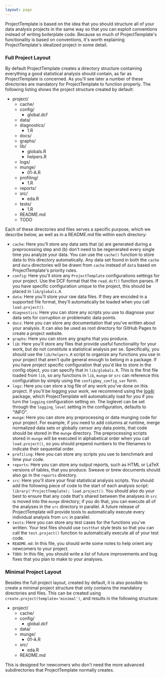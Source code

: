 ```yaml
---
layout: page
---
```

ProjectTemplate is based on the idea that you should structure all of your data analysis projects in the same way so
that you can exploit conventions instead of writing boilerplate code. Because so much of ProjectTemplate's functionality
is based on conventions, it's worth explaining ProjectTemplate's idealized project in some detail.


### Full Project Layout

By default ProjectTemplate creates a directory structure containing everything a good statistical analysis should
contain, as far as ProjectTemplate is concerned. As you'll see later a number of these directories are mandatory for
ProjectTemplate to function properly. The following listing shows the project structure created by default:

* project/
    * cache/
    * config/
        * global.dcf
    * data/
    * diagnostics/
        * 1.R
    * docs/
    * graphs/
    * lib/
        * globals.R
        * helpers.R
    * logs/
    * munge/
        * 01-A.R
    * profiling/
        * 1.R
    * reports/
    * src/
        * eda.R
    * tests/
        * 1.R
    * README.md
    * TODO

Each of these directories and files serves a specific purpose, which we describe below, as well as in a README.md file
within each directory:

* `cache`: Here you'll store any data sets that (a) are generated during a preprocessing step and (b) don't need to be
  regenerated every single time you analyze your data. You can use the `cache()` function to store data to this directory
  automatically. Any data set found in both the `cache` and `data` directories will be drawn from `cache` instead of `data`
  based on ProjectTemplate's priority rules.
* `config`: Here you'll store any `ProjectTemplate` configurations settings for your project. Use the DCF format that the
  `read.dcf()` function parses.  If you have specific configuration unique to the project, this should be placed in
  `lib/globals.R`.
* `data`: Here you'll store your raw data files. If they are encoded in a supported file format, they'll automatically be
  loaded when you call `load.project()`.
* `diagnostics`: Here you can store any scripts you use to diagnose your data sets for corruption or problematic data points.
* `docs`: Here you can store any documentation that you've written about your analysis. It can also be used as root
  directory for GitHub Pages to create a project website.
* `graphs`: Here you can store any graphs that you produce.
* `lib`: Here you'll store any files that provide useful functionality for your work, but do not constitute a statistical
  analysis per se. Specifically, you should use the `lib/helpers.R` script to organize any functions you use in your project
  that aren't quite general enough to belong in a package. If you have project specific configuration that you'd like to
  store in the config object, you can specify that in `lib/globals.R`.  This is the first file loaded from `lib`, so any
  functions in `lib`, `munge` or `src` can reference this configuration by simply using the `config$my_config_var` form.
* `logs`: Here you can store a log file of any work you've done on this project. If you'll be logging your work, we
  recommend using the [log4r](https://github.com/johnmyleswhite/log4r) package, which ProjectTemplate will automatically
  load for you if you turn the `logging` configuration setting on. The loglevel can be set through the `logging_level`
  setting in the configuration, defaults to "INFO".
* `munge`: Here you can store any preprocessing or data munging code for your project. For example, if you need to add
  columns at runtime, merge normalized data sets or globally censor any data points, that code should be stored in the
  `munge` directory. The preprocessing scripts stored in `munge` will be executed in alphabetical order when you call
  `load.project()`, so you should prepend numbers to the filenames to indicate their sequential order.
* `profiling`: Here you can store any scripts you use to benchmark and time your code.
* `reports`: Here you can store any output reports, such as HTML or LaTeX versions of tables, that you produce. Sweave or
  brew documents should also go in the `reports` directory.
* `src`: Here you'll store your final statistical analysis scripts. You should add the following piece of code to the start
  of each analysis script: `library('ProjectTemplate); load.project()`. You should also do your best to ensure that any
  code that's shared between the analyses in `src` is moved into the `munge` directory; if you do that, you can execute
  all of the analyses in the `src` directory in parallel. A future release of ProjectTemplate will provide tools to
  automatically execute every individual analysis from `src` in parallel.
* `tests`: Here you can store any test cases for the functions you've written. Your test files should use `testthat` style
  tests so that you can call the `test.project()` function to automatically execute all of your test code.
* `README.md`: In this file, you should write some notes to help orient any newcomers to your project.
* `TODO`: In this file, you should write a list of future improvements and bug fixes that you plan to make to your analyses.

### Minimal Project Layout

Besides the full project layout, created by default, it is also possible to create a minimal project structure that only
contains the mandatory directories and files. This can be created using `create.project(template='minimal')`, and results
in the following structure:

* project/
    * cache/
    * config/
        * global.dcf
    * data/
    * munge/
        * 01-A.R
    * src/
        * eda.R
    * README.md

This is designed for newcomers who don't need the more advanced subdirectories that ProjectTemplate normally creates.
